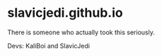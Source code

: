 # slavicjedi.github.io


There is someone who actually took this seriously.

Devs: KaliBoi and SlavicJedi
